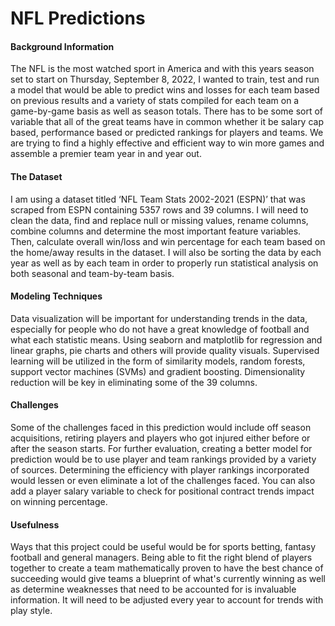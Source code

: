 # NFL Predictions

#### Background Information
The NFL is the most watched sport in America and with this years season set to start on Thursday, September 8, 2022, I wanted to train, test and run a model that would be able to predict wins and losses for each team based on previous results and a variety of stats compiled for each team on a game-by-game basis as well as season totals. There has to be some sort of variable that all of the great teams have in common whether it be salary cap based, performance based or predicted rankings for players and teams. We are trying to find a highly effective and efficient way to win more games and assemble a premier team year in and year out.

#### The Dataset
I am using a dataset titled ‘NFL Team Stats 2002-2021 (ESPN)’ that was scraped from ESPN containing 5357 rows and 39 columns. I will need to clean the data, find and replace null or missing values, rename columns, combine columns and determine the most important feature variables. Then, calculate overall win/loss and win percentage for each team based on the home/away results in the dataset. I will also be sorting the data by each year as well as by each team in order to properly run statistical analysis on both seasonal and team-by-team basis.

#### Modeling Techniques
Data visualization will be important for understanding trends in the data, especially for people who do not have a great knowledge of football and what each statistic means. Using seaborn and matplotlib for regression and linear graphs, pie charts and others will provide quality visuals. Supervised learning will be utilized in the form of similarity models, random forests, support vector machines (SVMs) and gradient boosting. Dimensionality reduction will be key in eliminating some of the 39 columns.

#### Challenges
Some of the challenges faced in this prediction would include off season acquisitions, retiring players and players who got injured either before or after the season starts. For further evaluation, creating a better model for prediction would be to use player and team rankings provided by a variety of sources. Determining the efficiency with player rankings incorporated would lessen or even eliminate a lot of the challenges faced. You can also add a player salary variable to check for positional contract trends impact on winning percentage.

#### Usefulness
Ways that this project could be useful would be for sports betting, fantasy football and general managers. Being able to fit the right blend of players together to create a team mathematically proven to have the best chance of succeeding would give teams a blueprint of what's currently winning as well as determine weaknesses that need to be accounted for is invaluable information. It will need to be adjusted every year to account for trends with play style.
